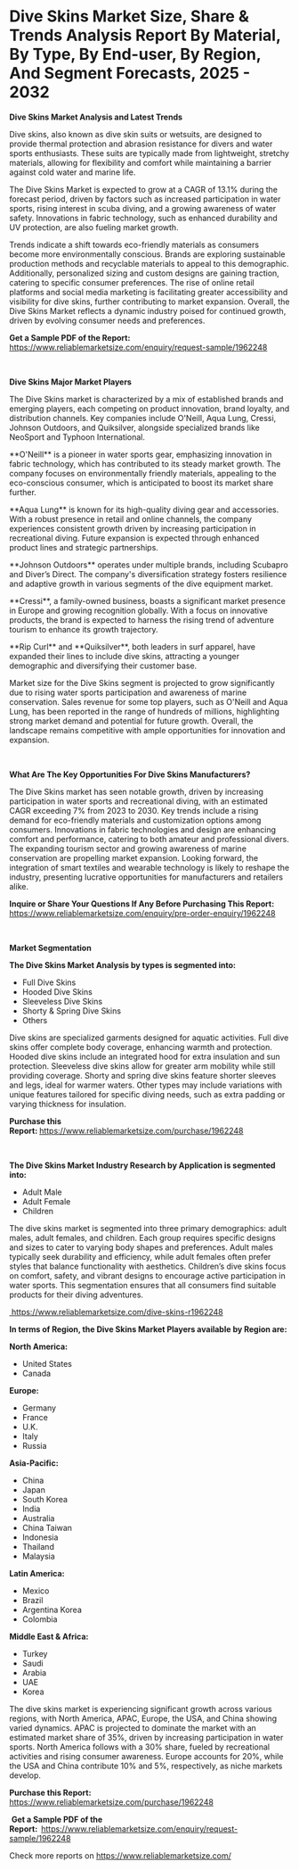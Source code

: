 <p><h1>Dive Skins Market Size, Share & Trends Analysis Report By Material, By Type, By End-user, By Region, And Segment Forecasts, 2025 - 2032</h1></p><p><strong>Dive Skins Market Analysis and Latest Trends</strong></p>
<p><p>Dive skins, also known as dive skin suits or wetsuits, are designed to provide thermal protection and abrasion resistance for divers and water sports enthusiasts. These suits are typically made from lightweight, stretchy materials, allowing for flexibility and comfort while maintaining a barrier against cold water and marine life. </p><p>The Dive Skins Market is expected to grow at a CAGR of 13.1% during the forecast period, driven by factors such as increased participation in water sports, rising interest in scuba diving, and a growing awareness of water safety. Innovations in fabric technology, such as enhanced durability and UV protection, are also fueling market growth. </p><p>Trends indicate a shift towards eco-friendly materials as consumers become more environmentally conscious. Brands are exploring sustainable production methods and recyclable materials to appeal to this demographic. Additionally, personalized sizing and custom designs are gaining traction, catering to specific consumer preferences. The rise of online retail platforms and social media marketing is facilitating greater accessibility and visibility for dive skins, further contributing to market expansion. Overall, the Dive Skins Market reflects a dynamic industry poised for continued growth, driven by evolving consumer needs and preferences.</p></p>
<p><strong>Get a Sample PDF of the Report:&nbsp;</strong> <a href="https://www.reliablemarketsize.com/enquiry/request-sample/1962248?utm_campaign=1131&utm_medium=2&utm_source=Github&utm_content=ia&utm_term=08022025&utm_id=dive-skins">https://www.reliablemarketsize.com/enquiry/request-sample/1962248</a></p>
<p>&nbsp;</p>
<p><strong>Dive Skins Major Market Players</strong></p>
<p><p>The Dive Skins market is characterized by a mix of established brands and emerging players, each competing on product innovation, brand loyalty, and distribution channels. Key companies include O'Neill, Aqua Lung, Cressi, Johnson Outdoors, and Quiksilver, alongside specialized brands like NeoSport and Typhoon International.</p><p>**O'Neill** is a pioneer in water sports gear, emphasizing innovation in fabric technology, which has contributed to its steady market growth. The company focuses on environmentally friendly materials, appealing to the eco-conscious consumer, which is anticipated to boost its market share further.</p><p>**Aqua Lung** is known for its high-quality diving gear and accessories. With a robust presence in retail and online channels, the company experiences consistent growth driven by increasing participation in recreational diving. Future expansion is expected through enhanced product lines and strategic partnerships.</p><p>**Johnson Outdoors** operates under multiple brands, including Scubapro and Diver’s Direct. The company's diversification strategy fosters resilience and adaptive growth in various segments of the dive equipment market.</p><p>**Cressi**, a family-owned business, boasts a significant market presence in Europe and growing recognition globally. With a focus on innovative products, the brand is expected to harness the rising trend of adventure tourism to enhance its growth trajectory.</p><p>**Rip Curl** and **Quiksilver**, both leaders in surf apparel, have expanded their lines to include dive skins, attracting a younger demographic and diversifying their customer base.</p><p>Market size for the Dive Skins segment is projected to grow significantly due to rising water sports participation and awareness of marine conservation. Sales revenue for some top players, such as O'Neill and Aqua Lung, has been reported in the range of hundreds of millions, highlighting strong market demand and potential for future growth. Overall, the landscape remains competitive with ample opportunities for innovation and expansion.</p></p>
<p>&nbsp;</p>
<p><strong>What Are The Key Opportunities For Dive Skins Manufacturers?</strong></p>
<p><p>The Dive Skins market has seen notable growth, driven by increasing participation in water sports and recreational diving, with an estimated CAGR exceeding 7% from 2023 to 2030. Key trends include a rising demand for eco-friendly materials and customization options among consumers. Innovations in fabric technologies and design are enhancing comfort and performance, catering to both amateur and professional divers. The expanding tourism sector and growing awareness of marine conservation are propelling market expansion. Looking forward, the integration of smart textiles and wearable technology is likely to reshape the industry, presenting lucrative opportunities for manufacturers and retailers alike.</p></p>
<p><strong>Inquire or Share Your Questions If Any Before Purchasing This Report:</strong> <a href="https://www.reliablemarketsize.com/enquiry/pre-order-enquiry/1962248?utm_campaign=1131&utm_medium=2&utm_source=Github&utm_content=ia&utm_term=08022025&utm_id=dive-skins">https://www.reliablemarketsize.com/enquiry/pre-order-enquiry/1962248</a></p>
<p>&nbsp;</p>
<p><strong>Market Segmentation</strong></p>
<p><strong>The Dive Skins Market Analysis by types is segmented into:</strong></p>
<p><ul><li>Full Dive Skins</li><li>Hooded Dive Skins</li><li>Sleeveless Dive Skins</li><li>Shorty & Spring Dive Skins</li><li>Others</li></ul></p>
<p><p>Dive skins are specialized garments designed for aquatic activities. Full dive skins offer complete body coverage, enhancing warmth and protection. Hooded dive skins include an integrated hood for extra insulation and sun protection. Sleeveless dive skins allow for greater arm mobility while still providing coverage. Shorty and spring dive skins feature shorter sleeves and legs, ideal for warmer waters. Other types may include variations with unique features tailored for specific diving needs, such as extra padding or varying thickness for insulation.</p></p>
<p><strong>Purchase this Report:&nbsp;</strong><a href="https://www.reliablemarketsize.com/purchase/1962248?utm_campaign=1131&utm_medium=2&utm_source=Github&utm_content=ia&utm_term=08022025&utm_id=dive-skins">https://www.reliablemarketsize.com/purchase/1962248</a></p>
<p>&nbsp;</p>
<p><strong>The Dive Skins Market Industry Research by Application is segmented into:</strong></p>
<p><ul><li>Adult Male</li><li>Adult Female</li><li>Children</li></ul></p>
<p><p>The dive skins market is segmented into three primary demographics: adult males, adult females, and children. Each group requires specific designs and sizes to cater to varying body shapes and preferences. Adult males typically seek durability and efficiency, while adult females often prefer styles that balance functionality with aesthetics. Children’s dive skins focus on comfort, safety, and vibrant designs to encourage active participation in water sports. This segmentation ensures that all consumers find suitable products for their diving adventures.</p></p>
<p><a href="https://www.reliablemarketsize.com/dive-skins-r1962248?utm_campaign=1131&utm_medium=2&utm_source=Github&utm_content=ia&utm_term=08022025&utm_id=dive-skins">&nbsp;https://www.reliablemarketsize.com/dive-skins-r1962248</a></p>
<p><strong>In terms of Region, the Dive Skins Market Players available by Region are:</strong></p>
<p>
    <p> <strong> North America: </strong>
        <ul>
            <li>United States</li>
            <li>Canada</li>
        </ul>
        </p> 
    <p> <strong> Europe: </strong>
        <ul>
            <li>Germany</li>
            <li>France</li>
            <li>U.K.</li>
            <li>Italy</li>
            <li>Russia</li>
        </ul>
        </p> 
    <p> <strong> Asia-Pacific: </strong>
        <ul>
            <li>China</li>
            <li>Japan</li>
            <li>South Korea</li>
            <li>India</li>
            <li>Australia</li>
            <li>China Taiwan</li>
            <li>Indonesia</li>
            <li>Thailand</li>
            <li>Malaysia</li>
        </ul>
        </p> 
    <p> <strong> Latin America: </strong>
        <ul>
            <li>Mexico</li>
            <li>Brazil</li>
            <li>Argentina Korea</li>
            <li>Colombia</li>
        </ul>
        </p> 
    <p> <strong> Middle East & Africa: </strong>
        <ul>
            <li>Turkey</li>
            <li>Saudi</li>
            <li>Arabia</li>
            <li>UAE</li>
            <li>Korea</li>
        </ul>
    </p>
    </p>
<p><p>The dive skins market is experiencing significant growth across various regions, with North America, APAC, Europe, the USA, and China showing varied dynamics. APAC is projected to dominate the market with an estimated market share of 35%, driven by increasing participation in water sports. North America follows with a 30% share, fueled by recreational activities and rising consumer awareness. Europe accounts for 20%, while the USA and China contribute 10% and 5%, respectively, as niche markets develop.</p></p>
<p><strong>Purchase this Report: </strong><a href="https://www.reliablemarketsize.com/purchase/1962248?utm_campaign=1131&utm_medium=2&utm_source=Github&utm_content=ia&utm_term=08022025&utm_id=dive-skins">https://www.reliablemarketsize.com/purchase/1962248</a></p>
<p>&nbsp;<strong>Get a Sample PDF of the Report:&nbsp;&nbsp;</strong><a href="https://www.reliablemarketsize.com/enquiry/request-sample/1962248?utm_campaign=1131&utm_medium=2&utm_source=Github&utm_content=ia&utm_term=08022025&utm_id=dive-skins">https://www.reliablemarketsize.com/enquiry/request-sample/1962248</a></p>
<p><strong></strong></p>
<p>Check more reports on <a href="https://www.reliablemarketsize.com/?utm_campaign=1131&utm_medium=2&utm_source=Github&utm_content=ia&utm_term=08022025&utm_id=dive-skins">https://www.reliablemarketsize.com/</a></p>